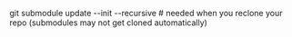 git submodule update --init --recursive # needed when you reclone your repo (submodules may not get cloned automatically)
